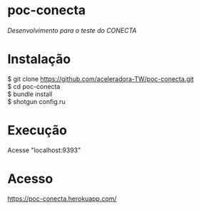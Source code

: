 # poc-conecta
 <h6> Desenvolvimento para o teste do CONECTA</h6>  
 
# Instalação

$ git clone https://github.com/aceleradora-TW/poc-conecta.git  
$ cd poc-conecta  
$ bundle install  
$ shotgun config.ru  

# Execução  

Acesse "localhost:9393"

# Acesso  

https://poc-conecta.herokuapp.com/

